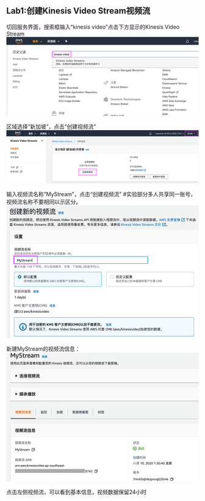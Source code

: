 ## Lab1:创建Kinesis Video Stream视频流

切回服务界面，搜索框输入“kinesis video”点击下方显示的Kinesis Video Stream
![](../md_images/create_stream_0.png)

区域选择“新加坡”，点击“创建视频流”
![](../md_images/create_stream_1.png)

输入视频流名称“MyStream”，点击“创建视频流”
#实验部分多人共享同一账号，视频流名称不要相同以示区分。
![](../md_images/create_stream_2.png)

新建MyStream的视频流信息：
![](../md_images/create_stream_3.png)

点击左侧视频流，可以看到基本信息，视频数据保留24小时
